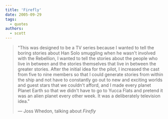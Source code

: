 ```yaml
---
title: 'Firefly'
date: 2005-09-29
tags:
  - quotes
authors:
  - scott
---
```


> "This was designed to be a TV series because I wanted to tell the boring stories about Han Solo smuggling when he wasn't involved with the Rebellion, I wanted to tell the stories about the people who live in between and the stories themselves that live in between the greater stories. After the initial idea for the pilot, I increased the cast from five to nine members so that I could generate stories from within the ship and not have to constantly go out to new and exciting worlds and guest stars that we couldn't afford, and I made every planet Planet Earth so that we didn't have to go to Yucca Flats and pretend it was an alien planet every other week. It was a deliberately television idea."
>
> — Joss Whedon, talking about _Firefly_
